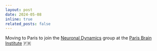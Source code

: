 ```yaml
---
layout: post
date: 2024-05-08
inline: true
related_posts: false
---
```


Moving to Paris to join the [Neuronal Dynamics](https://www.neuronaldynamics.eu/) group at the [Paris Brain Institute](https://sante.sorbonne-universite.fr/en/structures-de-recherche/paris-brain-institute) 🇫🇷